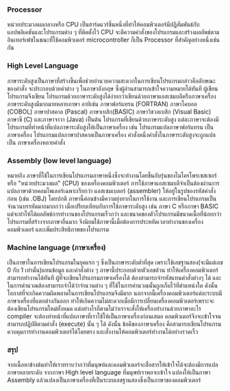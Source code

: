 ### Processor

หน่วยประมวลผลกลางหรือ CPU เป็นฮาร์ดแวร์ชิ้นหนึ่งที่ทำให้คอมพิวเตอร์มีปฏิสัมพันธ์กับแอปพลิเคชันและโปรแกรมต่าง ๆ ที่ติดตั้งไว้ CPU จะตีความคำสั่งของโปรแกรมและสร้างผลลัพธ์ตามอินเทอร์เฟซในขณะที่ใช้คอมพิวเตอร์
microcontroller ก็เป็น Processor ที่สำคัญอย่างหนึ่งเช่นกัน

### High Level Language

ภาษาระดับสูงเป็นภาษาที่สร้างขึ้นเพื่อช่วยอำนวยความสะดวกในการเขียนโปรแกรมกล่าวคือลักษณะของคำสั่ง
จะประกอบด้วยคำต่าง ๆ ในภาษาอังกฤษ ซึ่งผู้อ่านสามารถเข้าใจความหมายได้ทันที ผู้เขียนโปรแกรมจึงเขียน
โปรแกรมด้วยภาษาระดับสูงได้ง่ายกว่าเขียนด้วยภาษาแอสเซมบลีหรือภาษาเครื่อง ภาษาระดับสูงมีมากมายหลายภาษา
อาทิเช่น ภาษาฟอร์แทรน (FORTRAN) ภาษาโคบอล (COBOL) ภาษาปาสคาล (Pascal) ภาษาเบสิก(BASIC)
ภาษาวิชวลเบสิก (Visual Basic) ภาษาซี (C) และภาษาจาวา (Java) เป็นต้น โปรแกรมที่เขียนด้วยภาษาระดับสูง
แต่ละภาษาจะต้องมีโปรแกรมที่ทำหน้าที่แปลภาษาระดับสูงให้เป็นภาษาเครื่อง เช่น โปรแกรมแปลภาษาฟอร์แทรน
เป็นภาษาเครื่อง โปรแกรมแปลภาษาปาสคาลเป็นภาษาเครื่อง คำสั่งหนึ่งคำสั่งในภาษาระดับสูงจะถูกแปลเป็น
ภาษาเครื่องหลายคำสั่ง

### Assembly (low level language)

หมายถึง ภาษาที่ใช้ในการเขียนโปรแกรมภาษาหนึ่งซึ่งจะทำงานโดยขึ้นกับรุ่นของไมโครโพรเซสเซอร์ หรือ "หน่วยประมวลผล" (CPU) ของเครื่องคอมพิวเตอร์
การใช้ภาษาแอสเซมบลีจำเป็นต้องผ่านการแปลภาษาด้วยคอมไพเลอร์เฉพาะเรียกว่า แอสเซมเบลอร์ (assembler) ให้อยู่ในรูปของรหัสคำสั่งก่อน (เช่น .OBJ) โดยปกติ ภาษานี้ค่อนข้างมีความยุ่งยากในการใช้งาน และการเขียนโปรแกรมเป็นจำนวนบรรทัดมากมากกว่า เมื่อเปรียบเทียบกับการใช้ภาษาระดับสูง เช่น ภาษา C หรือภาษา BASIC แต่จะทำให้ได้ผลลัพธ์การทำงานของโปรแกรมเร็วกว่า และขนาดของตัวโปรแกรมมีขนาดเนื้อที่น้อยกว่าโปรแกรมที่สร้างจากภาษาอื่นมาก จึงนิยมใช้ภาษานี้เมื่อต้องการประหยัดเวลาทำงานของเครื่องคอมพิวเตอร์ และเพิ่มประสิทธิภาพของโปรแกรม

### Machine language (ภาษาเครื่อง)

เป็นภาษาในการเขียนโปรแกรมในยุคแรก ๆ ซึ่งเป็นภาษาระดับต่ำที่สุด เพราะใช้เลขฐานสอง(จะมีแต่เลข 0 กับ 1 เท่านั้น)แทนข้อมูล และคำสั่งต่าง ๆ ภาษานี้ประกอบด้วยตัวเลขล้วน ทำให้เครื่องคอมพิวเตอร์สามารถทำงานได้ทันที ผู้ที่จะเขียนโปรแกรมภาษาเครื่องได้ ต้องสามารถจำรหัสแทนคำสั่งต่างๆ ได้ และในการคำนวณต้องสามารถจำได้ว่าจำนวนต่าง ๆ ที่ใช้ในการคำนวณนั้นถูกเก็บไว้ที่ตำแหน่งใด ดังนั้นโอกาสที่จะเกิดความผิดพลาดในการเขียนโปรแกรมจึงมีมาก นอกจากนี้เครื่องคอมพิวเตอร์แต่ละระบบมีภาษาเครื่องที่แตกต่างกันออก ทำให้เกิดความไม่สะดวกเมื่อมีการเปลี่ยนเครื่องคอมพิวเตอร์เพราะจะต้องเขียนโปรแกรมใหม่ทั้งหมด แต่อย่างไรก็ตามไม่ว่าเราจะสั่งให้เครื่องทำงานด้วยภาษาอะไร compiler จะต้องทำหน้าที่แปลภาษาที่เราใช้ให้เป็นภาษาเครื่องก่อนเสมอ คอมพิวเตอร์จึงจะเข้าใจจนสามารถปฏิบัติตามคำสั่ง (execute) นั้น ๆ ได้ ดังนั้น ข้อดีของภาษาเครื่อง คือสามารถเขียนโปรแกรมควบคุมการทำงานคอมพิวเตอร์ได้โดยตรง และสั่งงานให้คอมพิวเตอร์ทำงานได้อย่างรวดเร็ว

### สรุป

จากเนื้อหาข้างต้นทำให้เราทราบว่ากว่าที่มนุษย์และคอมพิวเตอร์จะสื่อสารให้เข้าใจได้จะต้องมีการแปลภาษาหลายระดับ จากภาษา High level language ที่มนุษย์เราพอจะเข้าใจ แปลงให้เป็นภาษา Assembly แล้วแปลงเป็นภาษาเครื่องที่เป็นระบบเลขฐานสองซึ่งเป็นภาษาของคอมพิวเตอร์

